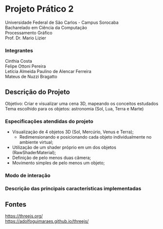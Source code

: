 # Projeto Prático 2  
Universidade Federal de São Carlos - Campus Sorocaba <br>
Bacharelado em Ciência da Computação <br>
Processamento Gráfico <br>
Prof. Dr. Mario Lizier <br>

### Integrantes
Cinthia Costa <br>
Felipe Ottoni Pereira <br>
Letícia Almeida Paulino de Alencar Ferreira <br>
Mateus de Nuzzi Bragatto <br>

## Descrição do Projeto
Objetivo: Criar e visualizar uma cena 3D, mapeando os conceitos estudados
Tema escolhido para os objetos: astronomia (Sol, Lua, Terra e Marte)

### Especificações atendidas do projeto
- Visualização de 4 objetos 3D (Sol, Mercúrio, Venus e Terra);
    - Redimensionando e posicionando cada objeto individualmente no ambiente virtual;
- Utilização de um shader próprio em um dos objetos (RawShaderMaterial);
- Definição de pelo menos duas câmera;
- Movimento simples de pelo menos um objeto;
### Modo de interação
### Descrição das principais características implementadas

## Fontes 
https://threejs.org/ <br>
https://adolfoguimaraes.github.io/threejs/ <br>